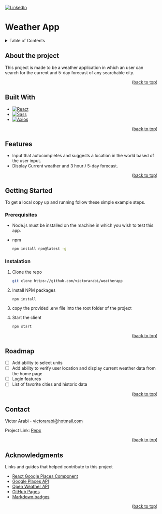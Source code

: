 <a name="readme-top"></a>

<!-- PROJECT SHIELDS -->

[![LinkedIn][linkedin-shield]][linkedin-url]

<!-- PROJECT LOGO -->

# Weather App

<!-- TABLE OF CONTENTS -->
<details>
  <summary>Table of Contents</summary>
  <ol>
    <li>
      <a href="#about-the-project">About The Project</a>
      <ul>
        <li><a href="#built-with">Built With</a></li>
      </ul>
      <ul>
        <li><a href="#features">Features</a></li>
      </ul>
    </li>
    <li>
      <a href="#getting-started">Getting Started</a>
      <ul>
        <li><a href="#prerequisites">Prerequisites</a></li>
        <li><a href="#installation">Installation</a></li>
      </ul>
    </li>
    <li><a href="#roadmap">Roadmap</a></li>
    <li><a href="#contact">Contact</a></li>
    <li><a href="#acknowledgments">Acknowledgments</a></li>
  </ol>
</details>

<!-- ABOUT THE PROJECT -->

## About the project

This project is made to be a weather application in which an user can search for the current and 5-day forecast of any searchable city.

<p align="right">(<a href="#readme-top">back to top</a>)</p>

## Built With

- [![React][react.js]][react-url]
- [![Sass][sass]][sass-url]
- [![Axios][axios]][axios-url]

<p align="right">(<a href="#readme-top">back to top</a>)</p>

## Features

- Input that autocompletes and suggests a location in the world based of the user input.
- Display Current weather and 3 hour / 5-day forecast.

<p align="right">(<a href="#readme-top">back to top</a>)</p>

<!-- GETTING STARTED -->

## Getting Started

To get a local copy up and running follow these simple example steps.

### Prerequisites

- Node.js must be installed on the machine in which you wish to test this app.

* npm
  ```sh
  npm install npm@latest -g
  ```

### Instalation

1. Clone the repo
   ```sh
   git clone https://github.com/victorarabi/weatherapp
   ```
2. Install NPM packages
   ```sh
   npm install
   ```
3. copy the provided .env file into the root folder of the project
4. Start the client

   ```sh
   npm start
   ```

<p align="right">(<a href="#readme-top">back to top</a>)</p>

<!-- ROADMAP -->

## Roadmap

- [ ] Add ability to select units
- [ ] Add ability to verify user location and display current weather data from the home page
- [ ] Login features
- [ ] List of favorite cities and historic data

<p align="right">(<a href="#readme-top">back to top</a>)</p>

<!-- CONTACT -->

## Contact

Victor Arabi - victorarabi@hotmail.com

Project Link:
[Repo](https://github.com/victorarabi/weatherapp)

<p align="right">(<a href="#readme-top">back to top</a>)</p>

<!-- ACKNOWLEDGMENTS -->

## Acknowledgments

Links and guides that helped contribute to this project

- [React Google Places Component](https://tintef.github.io/react-google-places-autocomplete/)
- [Google Places API](https://developers.google.com/maps/documentation/javascript/place-autocomplete)
- [Open Weather API](https://openweathermap.org/api)
- [GitHub Pages](https://pages.github.com)
- [Markdown badges](https://ileriayo.github.io/markdown-badges/)

<p align="right">(<a href="#readme-top">back to top</a>)</p>

<!-- MARKDOWN LINKS & IMAGES -->
<!-- https://www.markdownguide.org/basic-syntax/#reference-style-links -->

[linkedin-shield]: https://img.shields.io/badge/-LinkedIn-black.svg?style=for-the-badge&logo=linkedin&colorB=555
[linkedin-url]: https://www.linkedin.com/in/victor-arabi/
[site-logo]: /src/assets/images/logo.png
[react.js]: https://img.shields.io/badge/React-20232A?style=for-the-badge&logo=react&logoColor=61DAFB
[react-url]: https://reactjs.org/
[axios]: https://img.shields.io/badge/-Axios-blueviolet
[axios-url]: https://axios-http.com
[sass]: https://img.shields.io/badge/SASS-hotpink.svg?style=for-the-badge&logo=SASS&logoColor=white
[sass-url]: https://sass-lang.com
